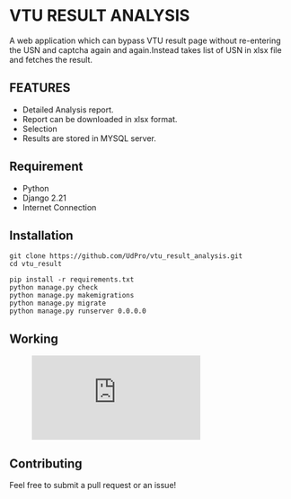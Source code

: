 # VTU RESULT ANALYSIS
A web application which can bypass VTU result page without re-entering the USN and captcha again and again.Instead takes list of USN in xlsx file and fetches the result.
## FEATURES
* Detailed Analysis report.
* Report can be downloaded in xlsx format.
* Selection 
* Results are stored in MYSQL server.
## Requirement
* Python
* Django 2.21
* Internet Connection
## Installation
```
git clone https://github.com/UdPro/vtu_result_analysis.git
cd vtu_result
```
```
pip install -r requirements.txt
python manage.py check
python manage.py makemigrations
python manage.py migrate
python manage.py runserver 0.0.0.0
```
## Working
<figure class="video_container">
  <iframe src="https://www.youtube.com/embed/enMumwvLAug" frameborder="0" allowfullscreen="true"> </iframe>
</figure>

## Contributing
Feel free to submit a pull request or an issue!




